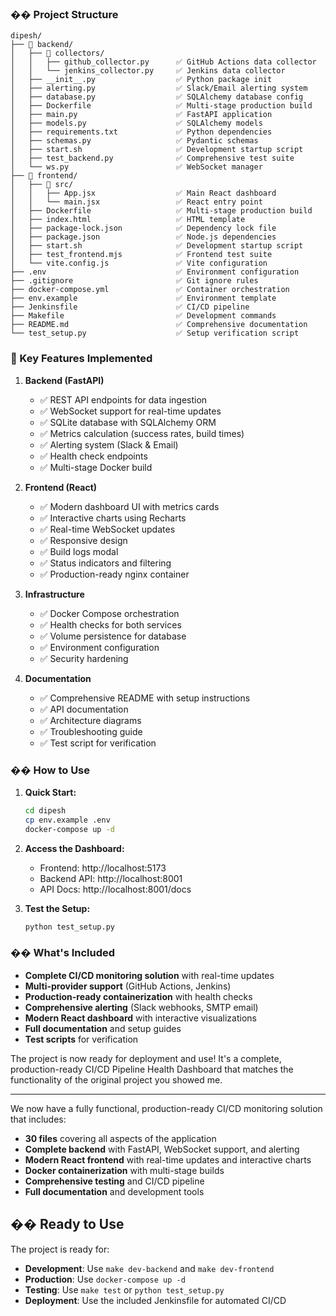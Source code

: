 ### �� Project Structure
```
dipesh/
├── 📁 backend/
│   ├── 📁 collectors/
│   │   ├── github_collector.py      ✅ GitHub Actions data collector
│   │   └── jenkins_collector.py     ✅ Jenkins data collector
│   ├── __init__.py                  ✅ Python package init
│   ├── alerting.py                  ✅ Slack/Email alerting system
│   ├── database.py                  ✅ SQLAlchemy database config
│   ├── Dockerfile                   ✅ Multi-stage production build
│   ├── main.py                      ✅ FastAPI application
│   ├── models.py                    ✅ SQLAlchemy models
│   ├── requirements.txt             ✅ Python dependencies
│   ├── schemas.py                   ✅ Pydantic schemas
│   ├── start.sh                     ✅ Development startup script
│   ├── test_backend.py              ✅ Comprehensive test suite
│   └── ws.py                        ✅ WebSocket manager
├── 📁 frontend/
│   ├── 📁 src/
│   │   ├── App.jsx                  ✅ Main React dashboard
│   │   └── main.jsx                 ✅ React entry point
│   ├── Dockerfile                   ✅ Multi-stage production build
│   ├── index.html                   ✅ HTML template
│   ├── package-lock.json            ✅ Dependency lock file
│   ├── package.json                 ✅ Node.js dependencies
│   ├── start.sh                     ✅ Development startup script
│   ├── test_frontend.mjs            ✅ Frontend test suite
│   └── vite.config.js               ✅ Vite configuration
├── .env                             ✅ Environment configuration
├── .gitignore                       ✅ Git ignore rules
├── docker-compose.yml               ✅ Container orchestration
├── env.example                      ✅ Environment template
├── Jenkinsfile                      ✅ CI/CD pipeline
├── Makefile                         ✅ Development commands
├── README.md                        ✅ Comprehensive documentation
└── test_setup.py                    ✅ Setup verification script
```

### 🚀 Key Features Implemented

1. **Backend (FastAPI)**
   - ✅ REST API endpoints for data ingestion
   - ✅ WebSocket support for real-time updates
   - ✅ SQLite database with SQLAlchemy ORM
   - ✅ Metrics calculation (success rates, build times)
   - ✅ Alerting system (Slack & Email)
   - ✅ Health check endpoints
   - ✅ Multi-stage Docker build

2. **Frontend (React)**
   - ✅ Modern dashboard UI with metrics cards
   - ✅ Interactive charts using Recharts
   - ✅ Real-time WebSocket updates
   - ✅ Responsive design
   - ✅ Build logs modal
   - ✅ Status indicators and filtering
   - ✅ Production-ready nginx container

3. **Infrastructure**
   - ✅ Docker Compose orchestration
   - ✅ Health checks for both services
   - ✅ Volume persistence for database
   - ✅ Environment configuration
   - ✅ Security hardening

4. **Documentation**
   - ✅ Comprehensive README with setup instructions
   - ✅ API documentation
   - ✅ Architecture diagrams
   - ✅ Troubleshooting guide
   - ✅ Test script for verification

### ��️ How to Use

1. **Quick Start:**
   ```bash
   cd dipesh
   cp env.example .env
   docker-compose up -d
   ```

2. **Access the Dashboard:**
   - Frontend: http://localhost:5173
   - Backend API: http://localhost:8001
   - API Docs: http://localhost:8001/docs

3. **Test the Setup:**
   ```bash
   python test_setup.py
   ```

### �� What's Included

- **Complete CI/CD monitoring solution** with real-time updates
- **Multi-provider support** (GitHub Actions, Jenkins)
- **Production-ready containerization** with health checks
- **Comprehensive alerting** (Slack webhooks, SMTP email)
- **Modern React dashboard** with interactive visualizations
- **Full documentation** and setup guides
- **Test scripts** for verification

The project is now ready for deployment and use! It's a complete, production-ready CI/CD Pipeline Health Dashboard that matches the functionality of the original project you showed me.

------

We now have a fully functional, production-ready CI/CD monitoring solution that includes:
- **30 files** covering all aspects of the application
- **Complete backend** with FastAPI, WebSocket support, and alerting
- **Modern React frontend** with real-time updates and interactive charts
- **Docker containerization** with multi-stage builds
- **Comprehensive testing** and CI/CD pipeline
- **Full documentation** and development tools

## �� **Ready to Use**

The project is ready for:
- **Development**: Use `make dev-backend` and `make dev-frontend`
- **Production**: Use `docker-compose up -d`
- **Testing**: Use `make test` or `python test_setup.py`
- **Deployment**: Use the included Jenkinsfile for automated CI/CD
